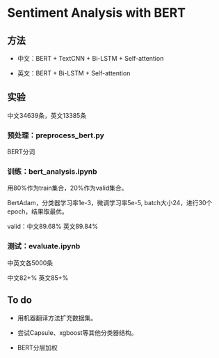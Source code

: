 # Sentiment Analysis with BERT

## 方法

- 中文：BERT + TextCNN + Bi-LSTM + Self-attention

- 英文：BERT + Bi-LSTM + Self-attention

## 实验

中文34639条，英文13385条

### 预处理：preprocess_bert.py

BERT分词

### 训练：bert_analysis.ipynb

用80%作为train集合，20%作为valid集合。

BertAdam，分类器学习率1e-3，微调学习率5e-5, batch大小24，进行30个epoch，结果取最优。

valid：中文89.68% 英文89.84%

### 测试：evaluate.ipynb

中英文各5000条

中文82+% 英文85+%

## To do

- 用机器翻译方法扩充数据集。

- 尝试Capsule、xgboost等其他分类器结构。

- BERT分层加权



